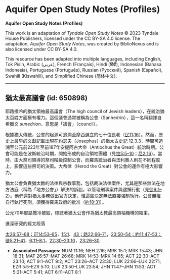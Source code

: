 # Aquifer Open Study Notes (Profiles)

**Aquifer Open Study Notes (Profiles)**

This work is an adaptation of *Tyndale Open Study Notes* © 2023 Tyndale House Publishers, licensed under the CC BY\-SA 4\.0 license. The adaptation, *Aquifer Open Study Notes*, was created by BiblioNexus and is also licensed under CC BY\-SA 4\.0\.

This resource has been adapted into multiple languages, including English, Tok Pisin, Arabic (عربي), French (Français), Hindi (हिंदी), Indonesian (Bahasa Indonesia), Portuguese (Português), Russian (Русский), Spanish (Español), Swahili (Kiswahili), and Simplified Chinese (简体中文).



--------------------------------

## 猶太最高議會 (id: 650898)

耶路撒冷的猶太領袖最高議會（The high council of Jewish leaders），在統治猶太百姓方面極有權力。這個議會通常被稱為公會（Sanhedrin），這一名稱翻譯自希臘文 *sunedrion*，意思是「議會」（council）。

根據猶太傳統，公會的起源可追溯至摩西選立的七十位長老（[民11:16](https://ref.ly/Num11:16)）。然而，歷史上最早的文獻記載出現在約瑟夫（Josephus）的猶太古史記 12\.3\.3，時間可追溯至公元前223年至前187年安提阿古大帝（Antiochus the Great）統治時期。公會可能是在波斯統治時期，開始形成的自治領袖團體（見[拉5:5–10](https://ref.ly/Ezra5:5-Ezra5:10)；[尼2:16](https://ref.ly/Neh2:16)）。當時，由大祭司領導的祭司階級控制公會，而羅馬統治者與法利賽人則在不同程度上，影響這些祭司的決策。大希律（Herod the Great）對公會的運作有極大影響力。

猶太公會負責猶太教的法律與宗教事務，包括裁決法律案件，尤其是那些無法在地方法庭（稱為「地方公會」）解決的訴訟，以管理刑事案件與逮捕行動（見[徒9:1–2](https://ref.ly/Acts9:1-Acts9:2)）。他們還對猶太事務做出官方決定，惟這些決定無法直接強制執行。公會無權自行執行死刑，須獲得羅馬政府的批准（[約18:31](https://ref.ly/John18:31)）。

公元70年耶路撒冷被毀，標誌著猶太公會作為猶太教最高領袖機構的結束。

進深研究的經文段落

[太26:57–68；](https://ref.ly/Matt26:57-Matt26:68)[可14:53–65](https://ref.ly/Mark14:53-Mark14:65)，[15:1](https://ref.ly/Mark15:1)、[43；](https://ref.ly/Mark15:43)[路22:66–71](https://ref.ly/Luke22:66-Luke22:71)，[23:50–54；](https://ref.ly/Luke23:50-Luke23:54)[約11:47–53；](https://ref.ly/John11:47-John11:53)[徒5:21–41](https://ref.ly/Acts5:21-Acts5:41)，[6:11–8:1](https://ref.ly/Acts6:11-Acts8:1)，[22:30–23:10](https://ref.ly/Acts22:30-Acts23:10)，[23:26–30](https://ref.ly/Acts23:26-Acts23:30)

* **Associated Passages:** NUM 11:16; NEH 2:16; MRK 15:1; MRK 15:43; JHN 18:31; MAT 26:57–MAT 26:68; MRK 14:53–MRK 14:65; ACT 22:30–ACT 23:10; ACT 9:1–ACT 9:2; ACT 23:26–ACT 23:30; LUK 22:66–LUK 22:71; EZR 5:5–EZR 5:10; LUK 23:50–LUK 23:54; JHN 11:47–JHN 11:53; ACT 5:21–ACT 5:41; ACT 6:11–ACT 8:1

